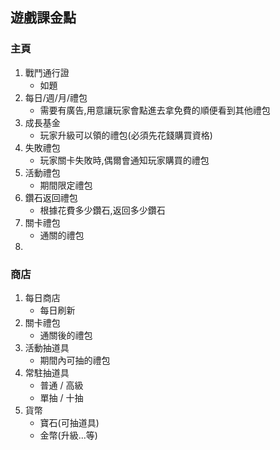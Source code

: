 ## 遊戲課金點

### 主頁

1. 戰鬥通行證
   - 如題
1. 每日/週/月/禮包
   - 需要有廣告,用意讓玩家會點進去拿免費的順便看到其他禮包
1. 成長基金
   - 玩家升級可以領的禮包(必須先花錢購買資格)
1. 失敗禮包
   - 玩家關卡失敗時,偶爾會通知玩家購買的禮包
1. 活動禮包
   - 期間限定禮包
1. 鑽石返回禮包
   - 根據花費多少鑽石,返回多少鑽石
1. 關卡禮包
   - 通關的禮包
1.

### 商店

1. 每日商店
   - 每日刷新
1. 關卡禮包
   - 通關後的禮包
1. 活動抽道具
   - 期間內可抽的禮包
1. 常駐抽道具
   - 普通 / 高級
   - 單抽 / 十抽
1. 貨幣
   - 寶石(可抽道具)
   - 金幣(升級...等)
